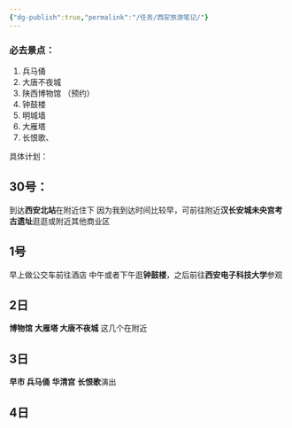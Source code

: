 ```yaml
---
{"dg-publish":true,"permalink":"/任务/西安旅游笔记/"}
---
```


### 必去景点：
1. 兵马俑
2. 大唐不夜城
3. 陕西博物馆 （预约）
4. 钟鼓楼
5. 明城墙
6. 大雁塔
7. 长恨歌、


具体计划：

## 30号：
到达**西安北站**在附近住下
因为我到达时间比较早，可前往附近**汉长安城未央宫考古遗址**逛逛或附近其他商业区
## 1号
早上做公交车前往酒店
中午或者下午逛**钟鼓楼**，之后前往**西安电子科技大学**参观

## 2日

**博物馆** **大雁塔 大唐不夜城** 这几个在附近
## 3日
**早市 兵马俑** **华清宫** **长恨歌**演出 

## 4日
